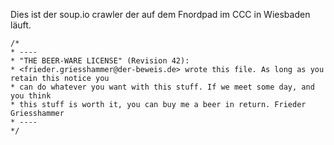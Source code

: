 Dies ist der soup.io crawler der auf dem Fnordpad im CCC in Wiesbaden läuft.

	/*
	* ----
	* "THE BEER-WARE LICENSE" (Revision 42):
	* <frieder.griesshammer@der-beweis.de> wrote this file. As long as you retain this notice you
	* can do whatever you want with this stuff. If we meet some day, and you think
	* this stuff is worth it, you can buy me a beer in return. Frieder Griesshammer
	* ----
	*/


